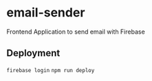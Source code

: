 # email-sender

Frontend Application to send email with Firebase

## Deployment

`firebase login`
`npm run deploy`
